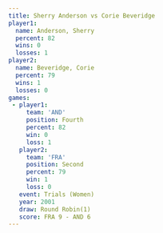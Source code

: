 ```yaml
---
title: Sherry Anderson vs Corie Beveridge
player1:                
  name: Anderson, Sherry
  percent: 82           
  wins: 0               
  losses: 1             
player2:                
  name: Beveridge, Corie
  percent: 79           
  wins: 1               
  losses: 0             
games:
 - player1:          
     team: 'AND'     
     position: Fourth
     percent: 82     
     win: 0          
     loss: 1         
   player2:          
     team: 'FRA'     
     position: Second
     percent: 79     
     win: 1          
     loss: 0         
   event: Trials (Women)
   year: 2001           
   draw: Round Robin(1) 
   score: FRA 9 - AND 6 
---
```

